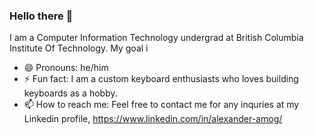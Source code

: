 ### Hello there 👋

<!--
**bleuLenny/bleulenny** is a ✨ _special_ ✨ repository because its `README.md` (this file) appears on your GitHub profile.

Here are some ideas to get you started:

- 👯 I’m looking to collaborate on ...
- 🤔 I’m looking for help with ...
- 💬 Ask me about ...


-->
I am a Computer Information Technology undergrad at British Columbia Institute Of Technology. My goal i
- 😄 Pronouns: he/him
- ⚡ Fun fact: I am a custom keyboard enthusiasts who loves building keyboards as a hobby.  
- 📫 How to reach me: Feel free to contact me for any inquries at my Linkedin profile, https://www.linkedin.com/in/alexander-amog/
